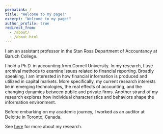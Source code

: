 ```yaml
---
permalink: /
title: "Welcome to my page!"
excerpt: "Welcome to my page!"
author_profile: true
redirect_from:
  - /about/
  - /about.html
---
```


I am an assistant professor in the Stan Ross Department of Accountancy at Baruch College.

I hold a Ph.D. in accounting from Cornell University. In my research, I use archival methods to examine issues related to financial reporting. Broadly speaking, I am interested in how financial information is produced and utilized in capital markets. More specifically, my current research interests lie in emerging technologies, the real effects of accounting, and the changing dynamics between public and private firms. Another strand of my research explores how individual characteristics and behaviors shape the information environment.

Before embarking on my academic journey, I worked as an auditor at Deloitte in Toronto, Canada.

See [here](/Research/) for more about my research.
